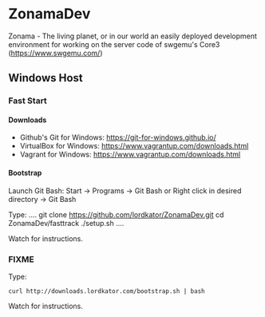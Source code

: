 # ZonamaDev

Zonama - The living planet, or in our world an easily deployed development environment for working on the server code of swgemu's Core3 (https://www.swgemu.com/)

## Windows Host

### Fast Start

#### Downloads
* Github's Git for Windows: https://git-for-windows.github.io/
* VirtualBox for Windows: https://www.vagrantup.com/downloads.html
* Vagrant for Windows: https://www.vagrantup.com/downloads.html
 
#### Bootstrap
Launch Git Bash: Start -> Programs -> Git Bash
or
Right click in desired directory -> Git Bash

Type:
....
git clone https://github.com/lordkator/ZonamaDev.git
cd ZonamaDev/fasttrack
./setup.sh
....

Watch for instructions.

### FIXME
Type:
````
curl http://downloads.lordkator.com/bootstrap.sh | bash
````

Watch for instructions.
